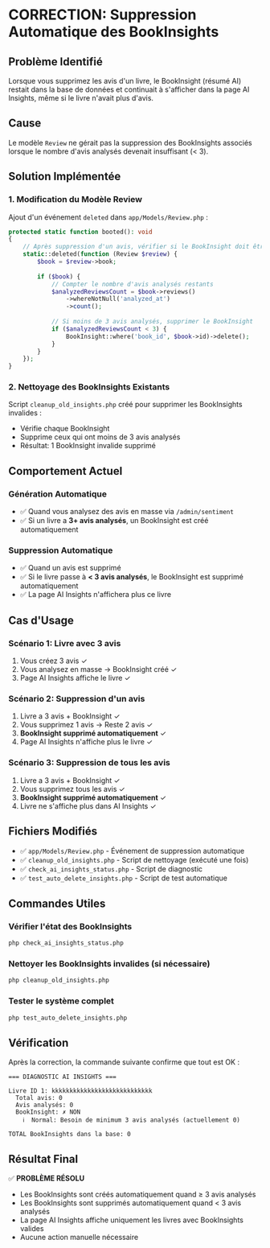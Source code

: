 # CORRECTION: Suppression Automatique des BookInsights

## Problème Identifié

Lorsque vous supprimez les avis d'un livre, le BookInsight (résumé AI) restait dans la base de données et continuait à s'afficher dans la page AI Insights, même si le livre n'avait plus d'avis.

## Cause

Le modèle `Review` ne gérait pas la suppression des BookInsights associés lorsque le nombre d'avis analysés devenait insuffisant (< 3).

## Solution Implémentée

### 1. Modification du Modèle Review

Ajout d'un événement `deleted` dans `app/Models/Review.php` :

```php
protected static function booted(): void
{
    // Après suppression d'un avis, vérifier si le BookInsight doit être supprimé
    static::deleted(function (Review $review) {
        $book = $review->book;
        
        if ($book) {
            // Compter le nombre d'avis analysés restants
            $analyzedReviewsCount = $book->reviews()
                ->whereNotNull('analyzed_at')
                ->count();
            
            // Si moins de 3 avis analysés, supprimer le BookInsight
            if ($analyzedReviewsCount < 3) {
                BookInsight::where('book_id', $book->id)->delete();
            }
        }
    });
}
```

### 2. Nettoyage des BookInsights Existants

Script `cleanup_old_insights.php` créé pour supprimer les BookInsights invalides :
- Vérifie chaque BookInsight
- Supprime ceux qui ont moins de 3 avis analysés
- Résultat: 1 BookInsight invalide supprimé

## Comportement Actuel

### Génération Automatique
- ✅ Quand vous analysez des avis en masse via `/admin/sentiment`
- ✅ Si un livre a **3+ avis analysés**, un BookInsight est créé automatiquement

### Suppression Automatique
- ✅ Quand un avis est supprimé
- ✅ Si le livre passe à **< 3 avis analysés**, le BookInsight est supprimé automatiquement
- ✅ La page AI Insights n'affichera plus ce livre

## Cas d'Usage

### Scénario 1: Livre avec 3 avis
1. Vous créez 3 avis ✓
2. Vous analysez en masse → BookInsight créé ✓
3. Page AI Insights affiche le livre ✓

### Scénario 2: Suppression d'un avis
1. Livre a 3 avis + BookInsight ✓
2. Vous supprimez 1 avis → Reste 2 avis ✓
3. **BookInsight supprimé automatiquement** ✓
4. Page AI Insights n'affiche plus le livre ✓

### Scénario 3: Suppression de tous les avis
1. Livre a 3 avis + BookInsight ✓
2. Vous supprimez tous les avis ✓
3. **BookInsight supprimé automatiquement** ✓
4. Livre ne s'affiche plus dans AI Insights ✓

## Fichiers Modifiés

- ✅ `app/Models/Review.php` - Événement de suppression automatique
- ✅ `cleanup_old_insights.php` - Script de nettoyage (exécuté une fois)
- ✅ `check_ai_insights_status.php` - Script de diagnostic
- ✅ `test_auto_delete_insights.php` - Script de test automatique

## Commandes Utiles

### Vérifier l'état des BookInsights
```bash
php check_ai_insights_status.php
```

### Nettoyer les BookInsights invalides (si nécessaire)
```bash
php cleanup_old_insights.php
```

### Tester le système complet
```bash
php test_auto_delete_insights.php
```

## Vérification

Après la correction, la commande suivante confirme que tout est OK :

```
=== DIAGNOSTIC AI INSIGHTS ===

Livre ID 1: kkkkkkkkkkkkkkkkkkkkkkkkkkkk
  Total avis: 0
  Avis analysés: 0
  BookInsight: ✗ NON
    ℹ️  Normal: Besoin de minimum 3 avis analysés (actuellement 0)

TOTAL BookInsights dans la base: 0
```

## Résultat Final

✅ **PROBLÈME RÉSOLU**

- Les BookInsights sont créés automatiquement quand ≥ 3 avis analysés
- Les BookInsights sont supprimés automatiquement quand < 3 avis analysés
- La page AI Insights affiche uniquement les livres avec BookInsights valides
- Aucune action manuelle nécessaire
